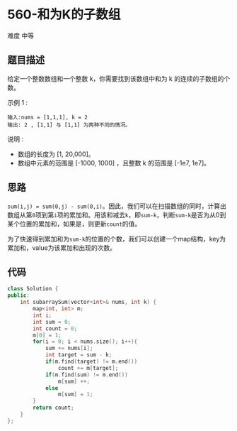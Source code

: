 # 560-和为K的子数组

难度 中等



## 题目描述

给定一个整数数组和一个整数 k，你需要找到该数组中和为 k 的连续的子数组的个数。

示例 1 :
```
输入:nums = [1,1,1], k = 2
输出: 2 , [1,1] 与 [1,1] 为两种不同的情况。
```
说明 :

- 数组的长度为 [1, 20,000]。
- 数组中元素的范围是 [-1000, 1000] ，且整数 k 的范围是 [-1e7, 1e7]。



## 思路

`sum(i,j) = sum(0,j) - sum(0,i)`。因此，我们可以在扫描数组的同时，计算出数组从第`0`项到第`i`项的累加和。用该和减去`k`，即`sum-k`，判断`sum-k`是否为从0到某个位置的累加和，如果是，则更新`count`的值。

为了快速得到累加和为`sum-k`的位置的个数，我们可以创建一个map结构，key为累加和，value为该累加和出现的次数。



## 代码

```c++
class Solution {
public:
    int subarraySum(vector<int>& nums, int k) {
        map<int, int> m;
        int i;
        int sum = 0;
        int count = 0;
        m[0] = 1;
        for(i = 0; i < nums.size(); i++){
            sum += nums[i];
            int target = sum - k;
            if(m.find(target) != m.end())
                count += m[target];
            if(m.find(sum) != m.end())
                m[sum] ++;
            else
                m[sum] = 1;
        }
        return count;
    }
};
```